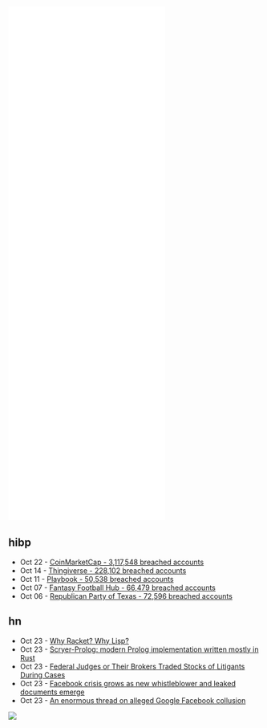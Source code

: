 ![Metrics](https://raw.githubusercontent.com/phixion/phixion/master/metrics.svg)

## hibp

<!--
for https://github.com/phixion/phixion/blob/main/.github/workflows/feeds.yml
-->
<!--START_SECTION:haveibeenpwnd-->
- Oct 22 - [CoinMarketCap - 3,117,548 breached accounts](https://haveibeenpwned.com/PwnedWebsites#CoinMarketCap)
- Oct 14 - [Thingiverse - 228,102 breached accounts](https://haveibeenpwned.com/PwnedWebsites#Thingiverse)
- Oct 11 - [Playbook - 50,538 breached accounts](https://haveibeenpwned.com/PwnedWebsites#Playbook)
- Oct 07 - [Fantasy Football Hub - 66,479 breached accounts](https://haveibeenpwned.com/PwnedWebsites#FantasyFootballHub)
- Oct 06 - [Republican Party of Texas - 72,596 breached accounts](https://haveibeenpwned.com/PwnedWebsites#RepublicanPartyOfTexas)
<!--END_SECTION:haveibeenpwnd-->

## hn

<!--
for https://github.com/phixion/phixion/blob/main/.github/workflows/feeds.yml
-->
<!--START_SECTION:hn-->
- Oct 23 - [Why Racket? Why Lisp?](https://practicaltypography.com/why-racket-why-lisp.html)
- Oct 23 - [Scryer-Prolog: modern Prolog implementation written mostly in Rust](https://github.com/mthom/scryer-prolog)
- Oct 23 - [Federal Judges or Their Brokers Traded Stocks of Litigants During Cases](https://www.wsj.com/articles/federal-judges-brokers-traded-stocks-of-litigants-during-cases-walmart-pfizer-11634306192)
- Oct 23 - [Facebook crisis grows as new whistleblower and leaked documents emerge](https://www.theguardian.com/technology/2021/oct/22/facebook-whistleblower-hate-speech-illegal-report)
- Oct 23 - [An enormous thread on alleged Google Facebook collusion](https://twitter.com/PatrickMcGee_/status/1451619916994396164)
<!--END_SECTION:hn-->

<!--
for https://yhype.me
-->
![](https://hit.yhype.me/github/profile?user_id=13013670)
